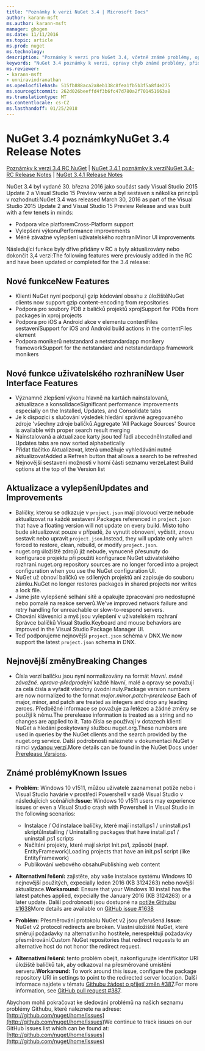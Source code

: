 ```yaml
---
title: "Poznámky k verzi NuGet 3.4 | Microsoft Docs"
author: karann-msft
ms.author: karann-msft
manager: ghogen
ms.date: 11/11/2016
ms.topic: article
ms.prod: nuget
ms.technology: 
description: "Poznámky k verzi pro NuGet 3.4, včetně známé problémy, opravy chyb, přidaných funkcí a chcete."
keywords: "NuGet 3.4 poznámky k verzi, opravy chyb známé problémy, přidat funkce, chcete"
ms.reviewer:
- karann-msft
- unniravindranathan
ms.openlocfilehash: 515fb888aca2a8eb138c8fea1fb5b3f5a8f4e275
ms.sourcegitcommit: 262d026beeffd4f3b6fc47d780a2f701451663a8
ms.translationtype: MT
ms.contentlocale: cs-CZ
ms.lasthandoff: 01/25/2018
---
```

# <a name="nuget-34-release-notes"></a><span data-ttu-id="1761e-104">NuGet 3.4 poznámky</span><span class="sxs-lookup"><span data-stu-id="1761e-104">NuGet 3.4 Release Notes</span></span>

<span data-ttu-id="1761e-105">[Poznámky k verzi 3.4 RC NuGet](../release-notes/nuget-3.4-RC.md) | [NuGet 3.4.1 poznámky k verzi](../release-notes/nuget-3.4.1.md)</span><span class="sxs-lookup"><span data-stu-id="1761e-105">[NuGet 3.4-RC Release Notes](../release-notes/nuget-3.4-RC.md) | [NuGet 3.4.1 Release Notes](../release-notes/nuget-3.4.1.md)</span></span>

<span data-ttu-id="1761e-106">NuGet 3.4 byl vydané 30. března 2016 jako součást sady Visual Studio 2015 Update 2 a Visual Studio 15 Preview verze a byl sestaven s několika principů v rozhodnutí:</span><span class="sxs-lookup"><span data-stu-id="1761e-106">NuGet 3.4 was released March 30, 2016 as part of the Visual Studio 2015 Update 2 and Visual Studio 15 Preview Release and was built with a few tenets in minds:</span></span>

*  <span data-ttu-id="1761e-107">Podpora více platforem</span><span class="sxs-lookup"><span data-stu-id="1761e-107">Cross-Platform support</span></span>
*  <span data-ttu-id="1761e-108">Vylepšení výkonu</span><span class="sxs-lookup"><span data-stu-id="1761e-108">Performance improvements</span></span>
*  <span data-ttu-id="1761e-109">Méně závažné vylepšení uživatelského rozhraní</span><span class="sxs-lookup"><span data-stu-id="1761e-109">Minor UI improvements</span></span>

<span data-ttu-id="1761e-110">Následující funkce byly dříve přidány v RC a byly aktualizovány nebo dokončit 3,4 verzi:</span><span class="sxs-lookup"><span data-stu-id="1761e-110">The following features were previously added in the RC and have been updated or completed for the 3.4 release:</span></span>

## <a name="new-features"></a><span data-ttu-id="1761e-111">Nové funkce</span><span class="sxs-lookup"><span data-stu-id="1761e-111">New Features</span></span>

* <span data-ttu-id="1761e-112">Klienti NuGet nyní podporují gzip kódování obsahu z úložiště</span><span class="sxs-lookup"><span data-stu-id="1761e-112">NuGet clients now support gzip content-encoding from repositories</span></span>
* <span data-ttu-id="1761e-113">Podpora pro soubory PDB z balíčků projektů xproj</span><span class="sxs-lookup"><span data-stu-id="1761e-113">Support for PDBs from packages in xproj projects</span></span>
* <span data-ttu-id="1761e-114">Podpora pro iOS a Android akce v elementu contentFiles sestavení</span><span class="sxs-lookup"><span data-stu-id="1761e-114">Support for iOS and Android build actions in the contentFiles element</span></span>
* <span data-ttu-id="1761e-115">Podpora monikerů netstandard a netstandardapp monikery framework</span><span class="sxs-lookup"><span data-stu-id="1761e-115">Support for the netstandard and netstandardapp framework monikers</span></span>

## <a name="new-user-interface-features"></a><span data-ttu-id="1761e-116">Nové funkce uživatelského rozhraní</span><span class="sxs-lookup"><span data-stu-id="1761e-116">New User Interface Features</span></span>

* <span data-ttu-id="1761e-117">Významné zlepšení výkonu hlavně na kartách nainstalovaná, aktualizace a konsolidace</span><span class="sxs-lookup"><span data-stu-id="1761e-117">Significant performance improvements especially on the Installed, Updates, and Consolidate tabs</span></span>
* <span data-ttu-id="1761e-118">Je k dispozici s slučování výsledek hledání správné agregovaného zdroje 'všechny zdroje balíčků.</span><span class="sxs-lookup"><span data-stu-id="1761e-118">Aggregate 'All Package Sources' Source is available with proper search result merging</span></span>
* <span data-ttu-id="1761e-119">Nainstalovaná a aktualizace karty jsou teď řadí abecedně</span><span class="sxs-lookup"><span data-stu-id="1761e-119">Installed and Updates tabs are now sorted alphabetically</span></span>
* <span data-ttu-id="1761e-120">Přidat tlačítko Aktualizovat, která umožňuje vyhledávání nutné aktualizovat</span><span class="sxs-lookup"><span data-stu-id="1761e-120">Added a Refresh button that allows a search to be refreshed</span></span>
* <span data-ttu-id="1761e-121">Nejnovější sestavení možnosti v horní části seznamu verze</span><span class="sxs-lookup"><span data-stu-id="1761e-121">Latest Build options at the top of the Version list</span></span>

## <a name="updates-and-improvements"></a><span data-ttu-id="1761e-122">Aktualizace a vylepšení</span><span class="sxs-lookup"><span data-stu-id="1761e-122">Updates and Improvements</span></span>

* <span data-ttu-id="1761e-123">Balíčky, kterou se odkazuje v `project.json` mají plovoucí verze nebude aktualizovat na každé sestavení.</span><span class="sxs-lookup"><span data-stu-id="1761e-123">Packages referenced in `project.json` that have a floating version will not update on every build.</span></span> <span data-ttu-id="1761e-124">Místo toho bude aktualizovat pouze v případě, že vynutit obnovení, vyčistit, znovu sestavit nebo upravit `project.json`.</span><span class="sxs-lookup"><span data-stu-id="1761e-124">Instead, they will update only when forced to restore, clean, rebuild, or modify `project.json`.</span></span>
* <span data-ttu-id="1761e-125">nuget.org úložiště zdrojů již nebude, vynuceně přesunuty do konfigurace projektu při použití konfigurace NuGet uživatelského rozhraní.</span><span class="sxs-lookup"><span data-stu-id="1761e-125">nuget.org repository sources are no longer forced into a project configuration when you use the NuGet configuration UI.</span></span>
* <span data-ttu-id="1761e-126">NuGet už obnoví balíčků ve sdílených projektů ani zapisuje do souboru zámku.</span><span class="sxs-lookup"><span data-stu-id="1761e-126">NuGet no longer restores packages in shared projects nor writes a lock file.</span></span>
* <span data-ttu-id="1761e-127">Jsme jste vylepšené selhání sítě a opakujte zpracování pro nedostupné nebo pomalé na reakce serverů.</span><span class="sxs-lookup"><span data-stu-id="1761e-127">We've improved network failure and retry handling for unreachable or slow-to-respond servers.</span></span>
* <span data-ttu-id="1761e-128">Chování klávesnici a myš jsou vylepšení v uživatelském rozhraní Správce balíčků Visual Studio.</span><span class="sxs-lookup"><span data-stu-id="1761e-128">Keyboard and mouse behaviors are improved in the Visual Studio Package Manager UI.</span></span>
* <span data-ttu-id="1761e-129">Teď podporujeme nejnovější `project.json` schéma v DNX.</span><span class="sxs-lookup"><span data-stu-id="1761e-129">We now support the latest `project.json` schema in DNX.</span></span>

## <a name="breaking-changes"></a><span data-ttu-id="1761e-130">Nejnovější změny</span><span class="sxs-lookup"><span data-stu-id="1761e-130">Breaking Changes</span></span>

* <span data-ttu-id="1761e-131">Čísla verzí balíčku jsou nyní normalizovány na formát *hlavní*. *méně závažné*. *oprava*-*předprodejní* každé hlavní, malé a opravy se považují za celá čísla a vyřadit všechny úvodní nuly.</span><span class="sxs-lookup"><span data-stu-id="1761e-131">Package version numbers are now normalized to the format *major*.*minor*.*patch*-*prerelease*   Each of major, minor, and patch are treated as integers and drop any leading zeroes.</span></span>  <span data-ttu-id="1761e-132">Předběžné informace se považuje za řetězec a žádné změny se použijí k němu.</span><span class="sxs-lookup"><span data-stu-id="1761e-132">The prerelease information is treated as a string and no changes are applied to it.</span></span> <span data-ttu-id="1761e-133">Tato čísla se používají v dotazech klienti NuGet a hledání poskytovaný službou nuget.org.</span><span class="sxs-lookup"><span data-stu-id="1761e-133">These numbers are used in queries by the NuGet clients and the search provided by the nuget.org service.</span></span>  <span data-ttu-id="1761e-134">Další podrobnosti naleznete v dokumentaci NuGet v rámci [vydanou verzí](../create-packages/prerelease-packages.md).</span><span class="sxs-lookup"><span data-stu-id="1761e-134">More details can be found in the NuGet Docs under [Prerelease Versions](../create-packages/prerelease-packages.md).</span></span>

## <a name="known-issues"></a><span data-ttu-id="1761e-135">Známé problémy</span><span class="sxs-lookup"><span data-stu-id="1761e-135">Known Issues</span></span>

* <span data-ttu-id="1761e-136">**Problém:** Windows 10 v1511, můžou uživatelé zaznamenat potíže nebo i Visual Studio havárie v prostředí Powershell v sadě Visual Studio v následujících scénářích:</span><span class="sxs-lookup"><span data-stu-id="1761e-136">**Issue:** Windows 10 v1511 users may experience issues or even a Visual Studio crash with Powershell in Visual Studio in the following scenarios:</span></span>
    * <span data-ttu-id="1761e-137">Instalace / Odinstalace balíčky, které mají install.ps1 / uninstall.ps1 skriptů</span><span class="sxs-lookup"><span data-stu-id="1761e-137">Installing / Uninstalling packages that have install.ps1 / uninstall.ps1 scripts</span></span>
    * <span data-ttu-id="1761e-138">Načítání projekty, které mají skript Init.ps1, způsobí (např. EntityFramework)</span><span class="sxs-lookup"><span data-stu-id="1761e-138">Loading projects that have an init.ps1 script (like EntityFramework)</span></span>
    * <span data-ttu-id="1761e-139">Publikování webového obsahu</span><span class="sxs-lookup"><span data-stu-id="1761e-139">Publishing web content</span></span>

* <span data-ttu-id="1761e-140">**Alternativní řešení:** zajistěte, aby vaše instalace systému Windows 10 nejnovější použitých, expecially leden 2016 (KB 3124263) nebo novější aktualizace.</span><span class="sxs-lookup"><span data-stu-id="1761e-140">**Workaround:** Ensure that your Windows 10 install has the latest patches applied, expecially the January 2016 (KB 3124263) or a later update.</span></span>  <span data-ttu-id="1761e-141">Další podrobnosti jsou dostupné na [potíže Githubu #1638](http://github.com/nuget/home/issues/1638)</span><span class="sxs-lookup"><span data-stu-id="1761e-141">More details are available on [GitHub issue #1638](http://github.com/nuget/home/issues/1638)</span></span>

* <span data-ttu-id="1761e-142">**Problém:** Přesměrování protokolu NuGet v2 jsou přerušená.</span><span class="sxs-lookup"><span data-stu-id="1761e-142">**Issue:** NuGet v2 protocol redirects are broken.</span></span>
<span data-ttu-id="1761e-143">Vlastní úložiště NuGet, které směrují požadavky na alternativního hostitele, nerespektují požadavky přesměrování.</span><span class="sxs-lookup"><span data-stu-id="1761e-143">Custom NuGet repositories that redirect requests to an alternative host do not honor the redirect request.</span></span>
* <span data-ttu-id="1761e-144">**Alternativní řešení:** tento problém obejít, nakonfigurujte identifikátor URI úložiště balíčků tak, aby odkazoval na přesměrované umístění serveru.</span><span class="sxs-lookup"><span data-stu-id="1761e-144">**Workaround:**  To work around this issue, configure the package repository URI in settings to point to the redirected server location.</span></span>
<span data-ttu-id="1761e-145">Další informace najdete v tématu [Githubu žádost o přijetí změn #387](https://github.com/NuGet/NuGet.Client/pull/387).</span><span class="sxs-lookup"><span data-stu-id="1761e-145">For more information, see [GitHub pull request #387](https://github.com/NuGet/NuGet.Client/pull/387).</span></span>

<span data-ttu-id="1761e-146">Abychom mohli pokračovat ke sledování problémů na našich seznamu problémy Githubu, které naleznete na adrese: [http://github.com/nuget/home/issues](http://github.com/nuget/home/issues)</span><span class="sxs-lookup"><span data-stu-id="1761e-146">We continue to track issues on our GitHub issues list which can be found at: [http://github.com/nuget/home/issues](http://github.com/nuget/home/issues)</span></span>